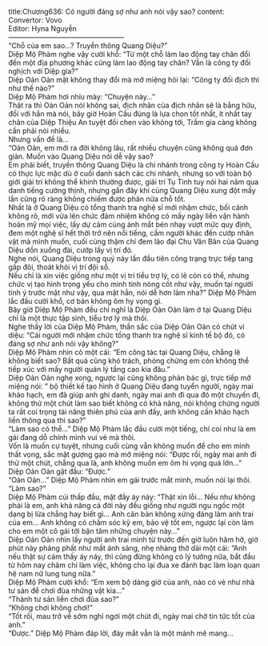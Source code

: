 title:Chương636: Có người đáng sợ như anh nói vậy sao?
content:
Convertor: Vovo<br>Editor: Hyna Nguyễn<br>————————————————–<br>“Chỗ của em sao…? Truyền thông Quang Diệu?”<br>Diệp Mộ Phàm nghe vậy cười khổ: “Từ một chỗ làm lao động tay chân đổi đến một địa phương khác cũng làm lao động tay chân? Vẫn là công ty đối nghịch với Diệp gia?”<br>Diệp Oản Oản mặt không thay đổi mà mở miệng hỏi lại: “Công ty đối địch thì như thế nào?”<br>Diệp Mộ Phàm hơi nhíu mày: “Chuyện này…”<br>Thật ra thì Oản Oản nói không sai, địch nhân của địch nhân sẽ là bằng hữu, đối với hắn mà nói, bây giờ Hoàn Cầu đúng là lựa chọn tốt nhất, ít nhất tay chân của Diệp Thiệu An tuyệt đối chen vào không tới, Trầm gia càng không cần phải nói nhiều.<br>Nhưng vấn đề là…<br>“Oản Oản, em mới ra đời không lâu, rất nhiều chuyện cũng không quá đơn giản. Muốn vào Quang Diệu nói dễ vậy sao?<br>Em phải biết, truyền thông Quang Diệu là chi nhánh trong công ty Hoàn Cầu có thực lực mặc dù ở cuối danh sách các chi nhánh, nhưng so với toàn bộ giới giải trí không thể khinh thường được, giải trí Tụ Tinh tuy nói hai năm qua danh tiếng cường thịnh, nhưng gần đây khi cùng Quang Diệu xung đột mấy lần cũng rõ ràng không chiếm được phân nửa chỗ tốt.<br>Nhất là ở Quang Diệu có tổng thanh tra nghệ sĩ mới nhậm chức, bối cảnh không rõ, mới vừa lên chức đảm nhiệm không có mấy ngày liền vận hành hoàn mỹ mọi việc, lấy dự cảm cùng ánh mắt bén nhạy vượt mức quy định, đem một nghệ sĩ hết thời trở nên nổi tiếng, cầm người khác đến cướp nhân vật mà mình muốn, cuối cùng thậm chí đem lão đại Chu Văn Bân của Quang Diệu dồn xuống đài, cướp lấy vị trí đó.<br>Nghe nói, Quang Diệu trong quý này lần đầu tiên công trạng trực tiếp tang gấp đôi, thoát khỏi vị trí đội sổ.<br>Nếu chỉ là xin việc giống như một vị trí tiểu trợ lý, có lẽ còn có thể, nhưng chức vị tạo hình trọng yếu cho minh tinh nòng cốt như vậy, muốn tại người tinh ý trước mặt như vậy, qua mặt hắn, nói dễ hơn làm nha?” Diệp Mộ Phàm lắc đầu cười khổ, cơ bản không ôm hy vọng gì.<br>Bây giờ Diệp Mộ Phàm đều chỉ nghĩ là Diệp Oản Oản làm ở tại Quang Diệu chỉ là một thực tập sinh, tiểu trợ lý mà thôi.<br>Nghe thấy lời của Diệp Mộ Phàm, thần sắc của Diệp Oản Oản có chút vi diệu: “Cái người mới nhậm chức tổng thanh tra nghệ sĩ kinh tế bộ đó, có đáng sợ như anh nói vậy không?”<br>Diệp Mộ Phàm nhìn cô một cái: “Em công tác tại Quang Diệu, chẳng lẽ không biết sao? Bất quá cũng khó trách, phỏng chừng em còn không thể tiếp xúc với mấy người quản lý tầng cao kia đâu.”<br>Diệp Oản Oản nghe xong, ngược lại cũng không phản bác gì, trực tiếp mở miệng nói: ” bộ thiết kế tạo hình ở Quang Diệu đang tuyển người, ngày mai khảo hạch, em đã giúp anh ghi danh, ngày mai anh đi qua đó một chuyến đi, không thử một chút làm sao biết không có khả năng, nói không chừng người ta rất coi trọng tài năng thiên phú của anh đấy, anh không cần khảo hạch liền thông qua thì sao?”<br>“Làm sao có thể…” Diệp Mộ Phàm lắc đầu cười một tiếng, chỉ coi như là em gái đang dỗ chính mình vui vẻ mà thôi.<br>Vốn là muốn cự tuyệt, nhưng cuối cùng vẫn không muốn để cho em mình thất vọng, sắc mặt gượng gạo mà mở miệng nói: “Được rồi, ngày mai anh đi thử một chút, chẳng qua là, anh không muốn em ôm hi vọng quá lớn…”<br>Diệp Oản Oản gật đầu: “Được.”<br>“Oản Oản…” Diệp Mộ Phàm nhìn em gái trước mắt mình, muốn nói lại thôi.<br>“Làm sao?”<br>Diệp Mộ Phàm cúi thấp đầu, mặt đầy áy náy: “Thật xin lỗi… Nếu như không phải là em, anh khả năng cả đời này đều giống như người ngu ngốc một dạng bị lừa chẳng hay biết gì… Anh căn bản không xứng đáng làm anh trai của em… Anh không có chăm sóc kỹ em, bảo vệ tốt em, ngược lại còn làm cho em một cô gái tới bận tâm những chuyện này…”<br>Diệp Oản Oản nhìn lấy người anh trai mình từ trước đến giờ luôn hăm hở, giờ phút này phảng phất như mất ánh sáng, nhẹ nhàng thở dài một cái: “Anh nếu thật sự cảm thấy áy náy, thì cũng đừng không có lý tưởng nữa, bắt đầu từ hôm nay chăm chỉ làm việc, không cho lại đua xe đánh bạc làm loạn quan hệ nam nữ lung tung nữa.”<br>Diệp Mộ Phàm cười khổ: “Em xem bộ dáng giờ của anh, nào có vẻ như nhà tư sản để chơi đùa những vật kia…”<br>“Thành tư sản liền chơi đùa sao?”<br>“Không chơi không chơi!”<br>“Tốt rồi, mau trở về sớm nghỉ ngơi một chút đi, ngày mai chờ tin tức tốt của anh.”<br>“Được.” Diệp Mộ Phàm đáp lời, đáy mắt vẫn là một mảnh mê mang…